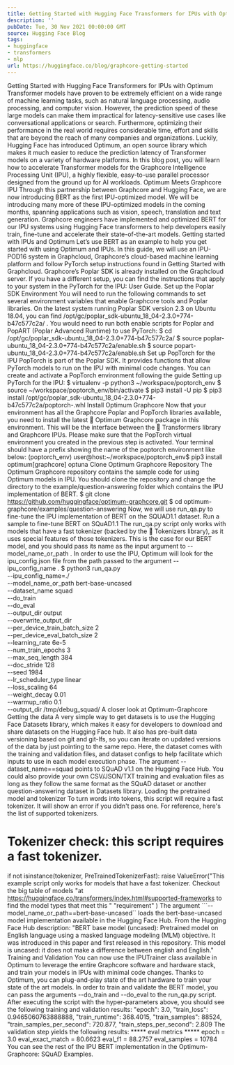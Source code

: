 ```yaml
---
title: Getting Started with Hugging Face Transformers for IPUs with Optimum
description: ''
pubDate: Tue, 30 Nov 2021 00:00:00 GMT
source: Hugging Face Blog
tags:
- huggingface
- transformers
- nlp
url: https://huggingface.co/blog/graphcore-getting-started
---
```


Getting Started with Hugging Face Transformers for IPUs with Optimum
Transformer models have proven to be extremely efficient on a wide range of machine learning tasks, such as natural language processing, audio processing, and computer vision. However, the prediction speed of these large models can make them impractical for latency-sensitive use cases like conversational applications or search. Furthermore, optimizing their performance in the real world requires considerable time, effort and skills that are beyond the reach of many companies and organizations.
Luckily, Hugging Face has introduced Optimum, an open source library which makes it much easier to reduce the prediction latency of Transformer models on a variety of hardware platforms. In this blog post, you will learn how to accelerate Transformer models for the Graphcore Intelligence Processing Unit (IPU), a highly flexible, easy-to-use parallel processor designed from the ground up for AI workloads.
Optimum Meets Graphcore IPU
Through this partnership between Graphcore and Hugging Face, we are now introducing BERT as the first IPU-optimized model. We will be introducing many more of these IPU-optimized models in the coming months, spanning applications such as vision, speech, translation and text generation.
Graphcore engineers have implemented and optimized BERT for our IPU systems using Hugging Face transformers to help developers easily train, fine-tune and accelerate their state-of-the-art models.
Getting started with IPUs and Optimum
Let’s use BERT as an example to help you get started with using Optimum and IPUs.
In this guide, we will use an IPU-POD16 system in Graphcloud, Graphcore’s cloud-based machine learning platform and follow PyTorch setup instructions found in Getting Started with Graphcloud.
Graphcore’s Poplar SDK is already installed on the Graphcloud server. If you have a different setup, you can find the instructions that apply to your system in the PyTorch for the IPU: User Guide.
Set up the Poplar SDK Environment
You will need to run the following commands to set several environment variables that enable Graphcore tools and Poplar libraries. On the latest system running Poplar SDK version 2.3 on Ubuntu 18.04, you can find /opt/gc/poplar_sdk-ubuntu_18_04-2.3.0+774-b47c577c2a/
.
You would need to run both enable scripts for Poplar and PopART (Poplar Advanced Runtime) to use PyTorch:
$ cd /opt/gc/poplar_sdk-ubuntu_18_04-2.3.0+774-b47c577c2a/
$ source poplar-ubuntu_18_04-2.3.0+774-b47c577c2a/enable.sh
$ source popart-ubuntu_18_04-2.3.0+774-b47c577c2a/enable.sh
Set up PopTorch for the IPU
PopTorch is part of the Poplar SDK. It provides functions that allow PyTorch models to run on the IPU with minimal code changes. You can create and activate a PopTorch environment following the guide Setting up PyTorch for the IPU:
$ virtualenv -p python3 ~/workspace/poptorch_env
$ source ~/workspace/poptorch_env/bin/activate
$ pip3 install -U pip
$ pip3 install /opt/gc/poplar_sdk-ubuntu_18_04-2.3.0+774-b47c577c2a/poptorch-<sdk-version>.whl
Install Optimum Graphcore
Now that your environment has all the Graphcore Poplar and PopTorch libraries available, you need to install the latest 🤗 Optimum Graphcore package in this environment. This will be the interface between the 🤗 Transformers library and Graphcore IPUs.
Please make sure that the PopTorch virtual environment you created in the previous step is activated. Your terminal should have a prefix showing the name of the poptorch environment like below:
(poptorch_env) user@host:~/workspace/poptorch_env$ pip3 install optimum[graphcore] optuna
Clone Optimum Graphcore Repository
The Optimum Graphcore repository contains the sample code for using Optimum models in IPU. You should clone the repository and change the directory to the example/question-answering
folder which contains the IPU implementation of BERT.
$ git clone https://github.com/huggingface/optimum-graphcore.git
$ cd optimum-graphcore/examples/question-answering
Now, we will use run_qa.py
to fine-tune the IPU implementation of BERT on the SQUAD1.1 dataset.
Run a sample to fine-tune BERT on SQuAD1.1
The run_qa.py
script only works with models that have a fast tokenizer (backed by the 🤗 Tokenizers library), as it uses special features of those tokenizers. This is the case for our BERT model, and you should pass its name as the input argument to --model_name_or_path
. In order to use the IPU, Optimum will look for the ipu_config.json
file from the path passed to the argument --ipu_config_name
.
$ python3 run_qa.py \
--ipu_config_name=./ \
--model_name_or_path bert-base-uncased \
--dataset_name squad \
--do_train \
--do_eval \
--output_dir output \
--overwrite_output_dir \
--per_device_train_batch_size 2 \
--per_device_eval_batch_size 2 \
--learning_rate 6e-5 \
--num_train_epochs 3 \
--max_seq_length 384 \
--doc_stride 128 \
--seed 1984 \
--lr_scheduler_type linear \
--loss_scaling 64 \
--weight_decay 0.01 \
--warmup_ratio 0.1 \
--output_dir /tmp/debug_squad/
A closer look at Optimum-Graphcore
Getting the data
A very simple way to get datasets is to use the Hugging Face Datasets library, which makes it easy for developers to download and share datasets on the Hugging Face hub. It also has pre-built data versioning based on git and git-lfs, so you can iterate on updated versions of the data by just pointing to the same repo.
Here, the dataset comes with the training and validation files, and dataset configs to help facilitate which inputs to use in each model execution phase. The argument --dataset_name==squad
points to SQuAD v1.1 on the Hugging Face Hub. You could also provide your own CSV/JSON/TXT training and evaluation files as long as they follow the same format as the SQuAD dataset or another question-answering dataset in Datasets library.
Loading the pretrained model and tokenizer
To turn words into tokens, this script will require a fast tokenizer. It will show an error if you didn't pass one. For reference, here's the list of supported tokenizers.
# Tokenizer check: this script requires a fast tokenizer.
if not isinstance(tokenizer, PreTrainedTokenizerFast):
raise ValueError("This example script only works for models that have a fast tokenizer. Checkout the big table of models
"at https://huggingface.co/transformers/index.html#supported-frameworks to find the model types that meet this "
"requirement"
)
The argument ```--model_name_or_path==bert-base-uncased`` loads the bert-base-uncased model implementation available in the Hugging Face Hub.
From the Hugging Face Hub description:
"BERT base model (uncased): Pretrained model on English language using a masked language modeling (MLM) objective. It was introduced in this paper and first released in this repository. This model is uncased: it does not make a difference between english and English."
Training and Validation
You can now use the IPUTrainer
class available in Optimum to leverage the entire Graphcore software and hardware stack, and train your models in IPUs with minimal code changes. Thanks to Optimum, you can plug-and-play state of the art hardware to train your state of the art models.
In order to train and validate the BERT model, you can pass the arguments --do_train
and --do_eval
to the run_qa.py
script. After executing the script with the hyper-parameters above, you should see the following training and validation results:
"epoch": 3.0,
"train_loss": 0.9465060763888888,
"train_runtime": 368.4015,
"train_samples": 88524,
"train_samples_per_second": 720.877,
"train_steps_per_second": 2.809
The validation step yields the following results:
***** eval metrics *****
epoch = 3.0
eval_exact_match = 80.6623
eval_f1 = 88.2757
eval_samples = 10784
You can see the rest of the IPU BERT implementation in the Optimum-Graphcore: SQuAD Examples.